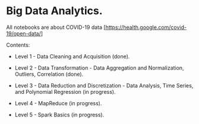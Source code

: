 # Big Data Analytics.

All notebooks are about COVID-19 data [https://health.google.com/covid-19/open-data/]

Contents:

- Level 1 - Data Cleaning and Acquisition (done).

- Level 2 - Data Transformation - Data Aggregation and Normalization, Outliers, Correlation (done).

- Level 3 - Data Reduction and Discretization - Data Analysis, Time Series, and Polynomial Regression (in progress).

- Level 4 - MapReduce (in progress).

- Level 5 - Spark Basics (in progress).
